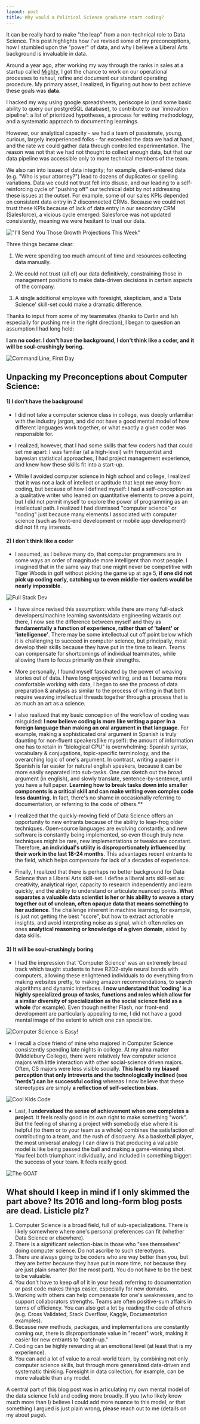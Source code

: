 ```yaml
---
layout: post
title: Why would a Political Science graduate start coding?
---
```


It can be really hard to make "the leap" from a non-technical role to Data Science. This post highlights how I've revised some of my preconceptions, how I stumbled upon the "power" of data, and why I believe a Liberal Arts background is invaluable in data.

Around a year ago, after working my way through the ranks in sales at a startup called [Mighty](https://mighty.com/), I got the chance to work on our operational processes to rehaul, refine and document our standard operating procedure. My primary asset, I realized, in figuring out how to best achieve these goals was **data**.

I hacked my way using google spreadsheets, periscope.io (and some basic ability to query our postgreSQL database), to contribute to our 'innovation pipeline': a list of prioritized hypotheses, a process for vetting methodology, and a systematic approach to documenting learnings.

However, our analytical capacity - we had a team of passionate, young, curious, largely inexperienced folks - far exceeded the data we had at hand, and the rate we could gather data through controlled experimentation. The reason was not that we had not thought to collect enough data, but that our data pipeline was accessible only to more technical members of the team.

We also ran into issues of data integrity; for example, client-entered data (e.g. "Who is your attorney?") lead to dozens of duplicates or spelling variations. Data we could not trust fell into disuse, and our leading to a self-reinforcing cycle of "pushing off" our technical debt by not addressing these issues at the outset. For example, some of our sales KPIs depended on consistent data entry in 2 disconnected CRMs. Because we could not trust these KPIs because of lack of data entry in our secondary CRM (Salesforce), a vicious cycle emerged: Salesforce was not updated consistently, meaning we were hesitant to trust our data.

!["I'll Send You Those Growth Projections This Week"](https://raw.githubusercontent.com/hudsonrio/hudsonrio.github.io/master/images/blog%20posts/images_why_ds/crm.png?raw=true)


Three things became clear:

1. We were spending too much amount of time and resources collecting data manually.

2. We could not trust (all of) our data definitively, constraining those in management positions to make data-driven decisions in certain aspects of the company.

3. A single additional employee with foresight, skepticism, and a 'Data Science' skill-set could make a dramatic difference.

Thanks to input from some of my teammates (thanks to Darlin and Ish especially for pushing me in the right direction), I began to question an assumption I had long held:


**I am no coder. I don't have the background, I don't think like a coder, and it will be soul-crushingly boring.**

![Command Line, First Day ](https://raw.githubusercontent.com/hudsonrio/hudsonrio.github.io/master/images/blog%20posts/images_why_ds/coders_only.jpg?raw=true)

## Unpacking my Preconceptions about Computer Science:



#### 1) I don't have the background

* I did not take a computer science class in college, was deeply unfamiliar with the industry jargon, and did not have a good mental model of how different languages work together, or what exactly a given coder was responsible for.

* I realized, however, that I had some skills that few coders had that could set me apart: I was familiar (at a high-level) with frequentist and bayesian statistical approaches, I had project management experience, and knew how these skills fit into a start-up.

* While I avoided computer science in high school and college, I realized that it was not a lack of intellect or aptitude that kept me away from coding, but because of how I defined myself: I had a self-conception as a qualitative writer who leaned on quantitative elements to prove a point, but I did not permit myself to explore the power of programming as an intellectual path. I realized I had dismissed "computer science" or "coding" just because many elements I associated with computer science (such as front-end development or mobile app development) did not fit my interests.

####  2) I don't think like a coder

* I assumed, as I believe many do, that computer programmers are in some ways an order of magnitude more intelligent than most people. I imagined that in the same way that one might never be competitive with Tiger Woods in golf without picking the game up at age 5, **if one did not pick up coding early, catching up to even middle-tier coders would be nearly impossible**.

![Full Stack Dev](https://raw.githubusercontent.com/hudsonrio/hudsonrio.github.io/master/images/blog%20posts/images_why_ds/tiger.png?raw=true)


* I have since revised this assumption: while there are many full-stack developers/machine learning savants/data engineering wizards out there, I now see the difference between myself and they as  **fundamentally a function of experience, rather than of 'talent' or 'intelligence'**. There may be some intellectual cut off point below which it is challenging to succeed in computer science, but principally, most develop their skills because they have put in the time to learn. Teams can compensate for shortcomings of individual teammates, while allowing them to focus primarily on their strengths.

* More personally, I found myself fascinated by the power of weaving stories out of data. I have long enjoyed writing, and as I became more comfortable working with data, I began to see the process of data preparation & analysis as similar to the process of writing in that both require weaving intellectual threads together through a process that is as much an art as a science.

* I also realized that my basic conception of the workflow of coding was misguided: **I now believe coding is more like writing a paper in a foreign language than making an oral argument in that language**. For example, making a sophisticated oral argument in Spanish is truly daunting for non-fluent speakers(like myself): the amount of information one has to retain in "biological CPU" is overwhelming: Spanish syntax, vocabulary & conjugations, topic-specific terminology, and the overarching logic of one's argument. In contrast, writing a paper in Spanish is far easier for natural english speakers, because it can be more easily separated into sub-tasks. One can sketch out the broad argument (in english), and slowly translate, sentence-by-sentence, until you have a full paper. **Learning how to break tasks down into smaller components is a critical skill and can make writing even complex code less daunting.** In fact, there's no shame in occasionally referring to documentation, or referring to the code of others.**

* I realized that the quickly-moving field of Data Science offers an opportunity to new entrants because of the ability to leap-frog older techniques. Open-source languages are evolving constantly, and new software is constantly being implemented, so even though truly new techniques might be rare, new implementations or tweaks are constant. Therefore, **an individual's utility is disproportionately influenced by their work in the last 18-24 months**. This advantages recent entrants to the field, which helps compensate for lack of a decades of experience.

* Finally, I realized that there is perhaps no better background for Data Science than a Liberal Arts skill-set. I define a liberal arts skill-set as: creativity, analytical rigor, capacity to research independently and learn quickly, and the ability to understand or articulate nuanced points. **What separates a valuable data scientist is her or his ability to weave a story together out of unclean, often opaque data that means something to her audience**. The challenge inherent in machine learning, for example, is just not getting the best "score", but how to extract actionable insights, and avoid interpreting noise as signal, which often relies on ones **analytical reasoning or knowledge of a given domain**, aided by data skills.

#### 3) It will be soul-crushingly boring

* I had the impression that 'Computer Science' was an extremely broad track which taught students to have R2D2-style neural bonds with computers, allowing these enlightened individuals to do everything from making websites pretty, to making amazon recommendations, to search algorithms and dynamic interfaces. **I now understand that 'coding' is a highly specialized group of tasks, functions and roles which allow for a similar diversity of specialization as the social science field as a whole** (for example). Even though neither Flash, nor front-end development are particularly appealing to me, I did not have a good mental image of the extent to which one can specialize.

![Computer Science is Easy!](https://raw.githubusercontent.com/hudsonrio/hudsonrio.github.io/master/images/blog%20posts/images_why_ds/R2.png?raw=true)

* I recall a close friend of mine who majored in Computer Science consistently spending late nights in college. At my alma matter (Middlebury College), there were relatively few computer science majors with little interaction with other social-science driven majors. Often, CS majors were less visible socially. **This lead to my biased perception that only introverts and the technologically inclined (see 'nerds') can be successful coding** whereas I now believe that these stereotypes are simply **a reflection of self-selection bias**.

![Cool Kids Code](https://raw.githubusercontent.com/hudsonrio/hudsonrio.github.io/master/images/blog%20posts/images_why_ds/cool_kids.png?raw=true)

* Last, **I undervalued the sense of achievement when one completes a project**. It feels really good in its own right to make something "work". But the feeling of sharing a project with somebody else where it is helpful (to them or to your team as a whole) combines the satisfaction of contributing to a team, and the rush of discovery. As a basketball player, the most universal analogy I can draw is that producing a valuable model is like being passed the ball and making a game-winning shot. You feel both triumphant individually, and included in something bigger: the success of your team. It feels really good.



![The GOAT](https://raw.githubusercontent.com/hudsonrio/hudsonrio.github.io/master/images/blog%20posts/images_why_ds/jordan.jpg?raw=true)



## What should I keep in mind if I only skimmed the part above? Its 2016 and long-form blog posts are dead. Listicle plz?

1. Computer Science is a broad field, full of sub-specializations. There is likely somewhere where one's personal preferences can fit (whether Data Science or elsewhere).
2. There is a significant selection-bias in those who "see themselves" doing computer science. Do not ascribe to such stereotypes.
3. There are always going to be coders who are way better than you, but they are better because they have put in more time, not because they are just plain smarter (for the most part). You do not have to be the best to be valuable.
4. You don't have to keep _all_ of it in your head: referring to documentation or past code makes things easier, especially for new domains.
5. Working with others can help compensate for one's weaknesses, and to support collaborators strengths. Teams are often positive-sum affairs in terms of efficiency. You can also get a lot by reading the code of others (e.g. Cross Validated, Stack Overflow, Kaggle, Documentation examples).
6. Because new methods, packages, and implementations are constantly coming out, there is disproportionate value in "recent" work, making it easier for new entrants to "catch-up."
7. Coding can be highly rewarding at an emotional level (at least that is my experience).
8. You can add a lot of value to a real-world team, by combining not only computer science skills, but through more generalized data-driven and systematic thinking. Foresight in data collection, for example, can be more valuable than any model.

A central part of this blog post was in articulating my own mental model of the data science field and coding more broadly. If you (who likely know much more than I) believe I could add more nuance to this model, or that something I argued is just plain wrong, please reach out to me (details on my about page).
